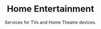 ---
sort_key: 1
layout: "category"
title: "Home Entertainment"
heading: "Home Entertainment"
subtitle: "Services for TVs and Home Theatre devices."
---